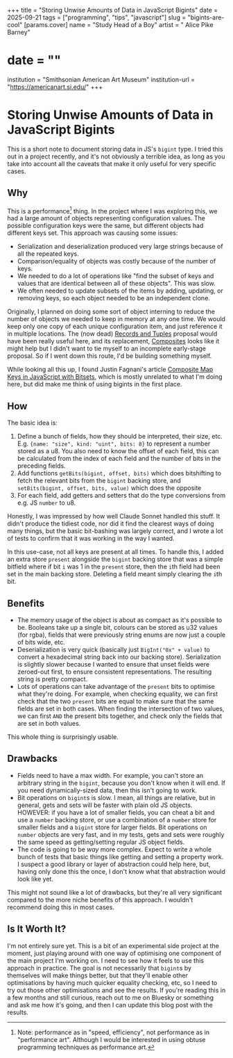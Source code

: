 +++
title = "Storing Unwise Amounts of Data in JavaScript Bigints"
date = 2025-09-21
tags = ["programming", "tips", "javascript"]
slug = "bigints-are-cool"
[params.cover]
name = "Study Head of a Boy"
artist = " Alice Pike Barney"
# date = ""
institution = "Smithsonian American Art Museum"
institution-url = "https://americanart.si.edu/"
+++

# Storing Unwise Amounts of Data in JavaScript Bigints

This is a short note to document storing data in JS's `bigint` type.  I tried this out in a project recently, and it's not obviously a terrible idea, as long as you take into account all the caveats that make it only useful for very specific cases.

## Why

This is a performance[^performance] thing.  In the project where I was exploring this, we had a large amount of objects representing configuration values.  The possible configuration keys were the same, but different objects had different keys set.  This approach was causing some issues:

[^performance]: Note: performance as in "speed, efficiency", not performance as in "performance art".  Although I would be interested in using obtuse programming techniques as performance art.

* Serialization and deserialization produced very large strings because of all the repeated keys.
* Comparison/equality of objects was costly because of the number of keys.
* We needed to do a lot of operations like "find the subset of keys and values that are identical between all of these objects".  This was slow.
* We often needed to update subsets of the items by adding, updating, or removing keys, so each object needed to be an independent clone.

Originally, I planned on doing some sort of object interning to reduce the number of objects we needed to keep in memory at any one time.  We would keep only one copy of each unique configuration item, and just reference it in multiple locations.  The (now dead) [Records and Tuples](https://github.com/tc39/proposal-record-tuple) proposal would have been really useful here, and its replacement, [Composites](https://github.com/tc39/proposal-composites) looks like it might help but I didn't want to tie myself to an incomplete early-stage proposal.  So if I went down this route, I'd be building something myself.

While looking all this up, I found Justin Fagnani's article [Composite Map Keys in JavaScript with Bitsets](https://justinfagnani.com/2024/11/09/composite-map-keys-in-javascript-with-bitsets/), which is mostly unrelated to what I'm doing here, but did make me think of using bigints in the first place.

## How

The basic idea is:

1. Define a bunch of fields, how they should be interpreted, their size, etc.  E.g. `{name: "size", kind: "uint", bits: 8}` to represent a number stored as a u8.  You also need to know the offset of each field, this can be calculated from the index of each field and the number of bits in the preceding fields.
2. Add functions `getBits(bigint, offset, bits)` which does bitshifting to fetch the relevant bits from the `bigint` backing store, and `setBits(bigint, offset, bits, value)` which does the opposite
3. For each field, add getters and setters that do the type conversions from e.g. JS `number` to u8.

Honestly, I was impressed by how well Claude Sonnet handled this stuff.  It didn't produce the tidiest code, nor did it find the clearest ways of doing many things, but the basic bit-bashing was largely correct, and I wrote a lot of tests to confirm that it was working in the way I wanted.

In this use-case, not all keys are present at all times.  To handle this, I added an extra store `present` alongside the `bigint` backing store that was a simple bitfield where if bit `i` was 1 in the `present` store, then the `i`th field had been set in the main backing store.  Deleting a field meant simply clearing the `i`th bit.

## Benefits

* The memory usage of the object is about as compact as it's possible to be.  Booleans take up a single bit, colours can be stored as u32 values (for rgba), fields that were previously string enums are now just a couple of bits wide, etc.
* Deserialization is very quick (basically just `BigInt("0x" + value)` to convert a hexadecimal string back into our backing store).  Serialization is slightly slower because I wanted to ensure that unset fields were zeroed-out first, to ensure consistent representations.  The resulting string is pretty compact.
* Lots of operations can take advantage of the `present` bits to optimise what they're doing.  For example, when checking equality, we can first check that the two `present` bits are equal to make sure that the same fields are set in both cases.  When finding the intersection of two values, we can first `AND` the present bits together, and check only the fields that are set in both values.

This whole thing is surprisingly usable.

## Drawbacks

* Fields need to have a max width.  For example, you can't store an arbitrary string in the `bigint`, because you don't know when it will end.  If you need dynamically-sized data, then this isn't going to work.
* Bit operations on `bigint`s is slow.  I mean, all things are relative, but in general, gets and sets will be faster with plain old JS objects.  HOWEVER: if you have a lot of smaller fields, you can cheat a bit and use a `number` backing store, or use a combination of a `number` store for smaller fields and a `bigint` store for larger fields.  Bit operations on `number` objects are very fast, and in my tests, gets and sets were roughly the same speed as getting/setting regular JS object fields.
* The code is going to be *way* more complex.  Expect to write a whole bunch of tests that basic things like getting and setting a property work.  I suspect a good library or layer of abstraction could help here, but, having only done this the once, I don't know what that abstraction would look like yet.

This might not sound like a lot of drawbacks, but they're all very significant compared to the more niche benefits of this approach.  I wouldn't recommend doing this in most cases.

## Is It Worth It?

I'm not entirely sure yet.  This is a bit of an experimental side project at the moment, just playing around with one way of optimising one component of the main project I'm working on.  I need to see how it feels to use this approach in practice.  The goal is not necessarily that `bigint`s by themselves will make things better, but that they'll enable other optimisations by having much quicker equality checking, etc, so I need to try out those other optimisations and see the results.  If you're reading this in a few months and still curious, reach out to me on Bluesky or something and ask me how it's going, and then I can update this blog post with the results.
